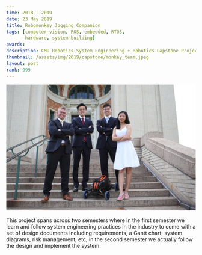 ```yaml
---
time: 2018 - 2019
date: 23 May 2019
title: Robomonkey Jogging Companion
tags: [computer-vision, ROS, embedded, RTOS,
       hardware, system-building]
awards:
description: CMU Robotics System Engineering + Robotics Capstone Project
thumbnail: /assets/img/2019/capstone/monkey_team.jpeg
layout: post
rank: 999
---
```

![Team Monkey](/assets/img/2019/capstone/monkey_team.jpeg)

This project spans across two semesters where in the first semester we
learn and follow system engineering practices in the industry to come with
a set of design documents including requirements, a Gantt chart, system
diagrams, risk management, etc; in the second semester we actually follow
the design and implement the system.
